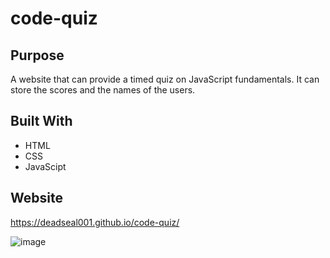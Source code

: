 # code-quiz



## Purpose
A website that can provide a timed quiz on JavaScript fundamentals. It can store the scores and the names of the users.

## Built With
* HTML
* CSS
* JavaScipt

## Website
https://deadseal001.github.io/code-quiz/



![image](https://user-images.githubusercontent.com/110753777/188784546-b6f0bce1-5005-45ea-aefa-14a82ebc0635.png)
